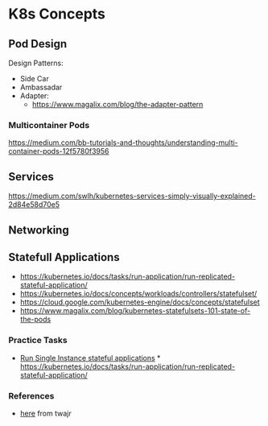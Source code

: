 # K8s Concepts

## Pod Design
Design Patterns:
* Side Car
* Ambassadar 
* Adapter: 
   * https://www.magalix.com/blog/the-adapter-pattern
### Multicontainer Pods
https://medium.com/bb-tutorials-and-thoughts/understanding-multi-container-pods-12f5780f3956

## Services
https://medium.com/swlh/kubernetes-services-simply-visually-explained-2d84e58d70e5

## Networking

## Statefull Applications

* https://kubernetes.io/docs/tasks/run-application/run-replicated-stateful-application/
* https://kubernetes.io/docs/concepts/workloads/controllers/statefulset/
* https://cloud.google.com/kubernetes-engine/docs/concepts/statefulset
* https://www.magalix.com/blog/kubernetes-statefulsets-101-state-of-the-pods

### Practice Tasks
- [Run Single Instance stateful applications](https://kubernetes.io/docs/tasks/run-application/run-single-instance-stateful-application) * https://kubernetes.io/docs/tasks/run-application/run-replicated-stateful-application/

### References
- [here](https://github.com/twajr/ckad-prep-notes) from twajr



